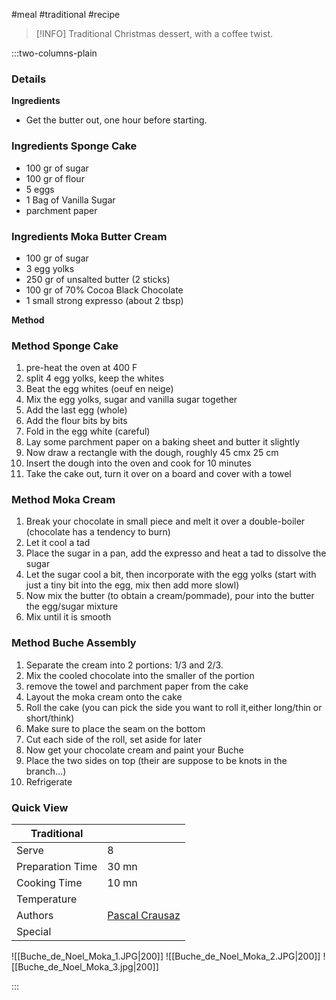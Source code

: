 #meal #traditional #recipe

> [!INFO]
> Traditional Christmas dessert, with a coffee twist.

:::two-columns-plain

### Details
**Ingredients**

- Get the butter out, one hour before starting.

### Ingredients Sponge Cake

- 100 gr of sugar
- 100 gr of flour
- 5 eggs
- 1 Bag of Vanilla Sugar
- parchment paper

### Ingredients Moka Butter Cream

- 100 gr of sugar
- 3 egg yolks
- 250 gr of unsalted butter (2 sticks)
- 100 gr of 70% Cocoa Black Chocolate
- 1 small strong expresso (about 2 tbsp)


**Method**

### Method Sponge Cake

1. pre-heat the oven at 400 F
2. split 4 egg yolks, keep the whites
3. Beat the egg whites (oeuf en neige)
4. Mix the egg yolks, sugar and vanilla sugar together
5. Add the last egg (whole)
6. Add the flour bits by bits
7. Fold in the egg white (careful)
8. Lay some parchment paper on a baking sheet and butter it slightly
9. Now draw a rectangle with the dough, roughly 45 cmx 25 cm
10. Insert the dough into the oven and cook for 10 minutes
11. Take the cake out, turn it over on a board and cover with a towel

### Method Moka Cream

1. Break your chocolate in small piece and melt it over a double-boiler (chocolate has a tendency to burn)
2. Let it cool a tad
3. Place the sugar in a pan, add the expresso and heat a tad to dissolve the sugar
4. Let the sugar cool a bit, then incorporate with the egg yolks (start with just a tiny bit into the egg, mix then add more slowl)
5. Now mix the butter (to obtain a cream/pommade), pour into the butter the egg/sugar mixture
6. Mix until it is smooth

### Method Buche Assembly

1. Separate the cream into 2 portions: 1/3 and 2/3.
2. Mix the cooled chocolate into the smaller of the portion
3. remove the towel and parchment paper from the cake
4. Layout the moka cream onto the cake
5. Roll the cake (you can pick the side you want to roll it,either long/thin or short/think)
6. Make sure to place the seam on the bottom
7. Cut each side of the roll, set aside for later
8. Now get your chocolate cream and paint your Buche
9. Place the two sides on top (their are suppose to be knots in the branch...)
10. Refrigerate

  






### Quick View
| Traditional      |                                                |
| ---------------- | ---------------------------------------------- |
| Serve            | 8                                              |
| Preparation Time | 30 mn                                          |
| Cooking Time     | 10 mn                                          |
| Temperature      |                                                |
| Authors          | [Pascal Crausaz](mailto:pascal@askpascal.com)  |
| Special          |                                                |

![[Buche_de_Noel_Moka_1.JPG|200]]
![[Buche_de_Noel_Moka_2.JPG|200]]
![[Buche_de_Noel_Moka_3.jpg|200]]

:::

